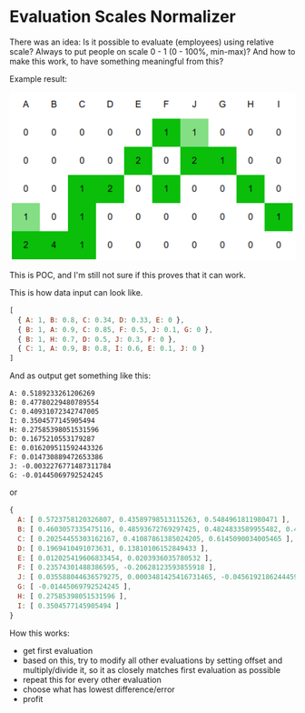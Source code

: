 # Evaluation Scales Normalizer

There was an idea: Is it possible to evaluate (employees) using relative scale?
Always to put people on scale 0 - 1 (0 - 100%, min-max)?
And how to make this work, to have something meaningful from this?

Example result:

![Heatmap](heatmap.png)


This is POC, and I'm still not sure if this proves that it can work.

This is how data input can look like.

```js
[
  { A: 1, B: 0.8, C: 0.34, D: 0.33, E: 0 },
  { B: 1, A: 0.9, C: 0.85, F: 0.5, J: 0.1, G: 0 },
  { B: 1, H: 0.7, D: 0.5, J: 0.3, F: 0 },
  { C: 1, A: 0.9, B: 0.8, I: 0.6, E: 0.1, J: 0 }
]
```

And as output get something like this:

```
A: 0.5189233261206269
B: 0.47780229480789554
C: 0.40931072342747005
I: 0.3504577145905494
H: 0.27585398051531596
D: 0.1675210553179287
E: 0.016209511592443326
F: 0.014730889472653386
J: -0.0032276771487311784
G: -0.01445069792524245
```

or

```js
{
  A: [ 0.5723758120326807, 0.43589798513115263, 0.5484961811980471 ],
  B: [ 0.4603057335475116, 0.48593672769297425, 0.4824833589955482, 0.4824833589955482 ],
  C: [ 0.20254455303162167, 0.41087861385024205, 0.6145090034005465 ],
  D: [ 0.1969410491073631, 0.13810106152849433 ],
  E: [ 0.012025419606833454, 0.0203936035780532 ],
  F: [ 0.23574301488386595, -0.20628123593855918 ],
  J: [ 0.035588044636579275, 0.0003481425416731465, -0.045619218624445956 ],
  G: [ -0.01445069792524245 ],
  H: [ 0.27585398051531596 ],
  I: [ 0.3504577145905494 ]
}
```

How this works:

- get first evaluation
- based on this, try to modify all other evaluations by setting offset and multiply/divide it, so it as closely matches first evaluation as possible
- repeat this for every other evaluation
- choose what has lowest difference/error
- profit
